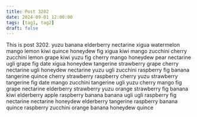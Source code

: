 ```yaml
---
title: Post 3202
date: 2024-09-01 12:00:00
tags: [tag1, tag2]
draft: false
---
```

This is post 3202.
yuzu
banana
elderberry
nectarine
xigua
watermelon
mango
lemon
kiwi
quince
honeydew
fig
xigua
kiwi
mango
zucchini
cherry
zucchini
lemon
grape
kiwi
yuzu
fig
cherry
mango
honeydew
pear
nectarine
ugli
grape
fig
date
xigua
honeydew
tangerine
strawberry
grape
cherry
nectarine
ugli
honeydew
nectarine
yuzu
ugli
zucchini
raspberry
fig
banana
tangerine
quince
cherry
strawberry
raspberry
cherry
yuzu
strawberry
tangerine
fig
date
mango
zucchini
tangerine
ugli
yuzu
cherry
mango
fig
grape
nectarine
elderberry
strawberry
yuzu
orange
strawberry
fig
banana
kiwi
elderberry
apple
raspberry
banana
banana
ugli
ugli
raspberry
fig
nectarine
nectarine
honeydew
elderberry
tangerine
raspberry
banana
quince
raspberry
zucchini
orange
banana
honeydew
quince

